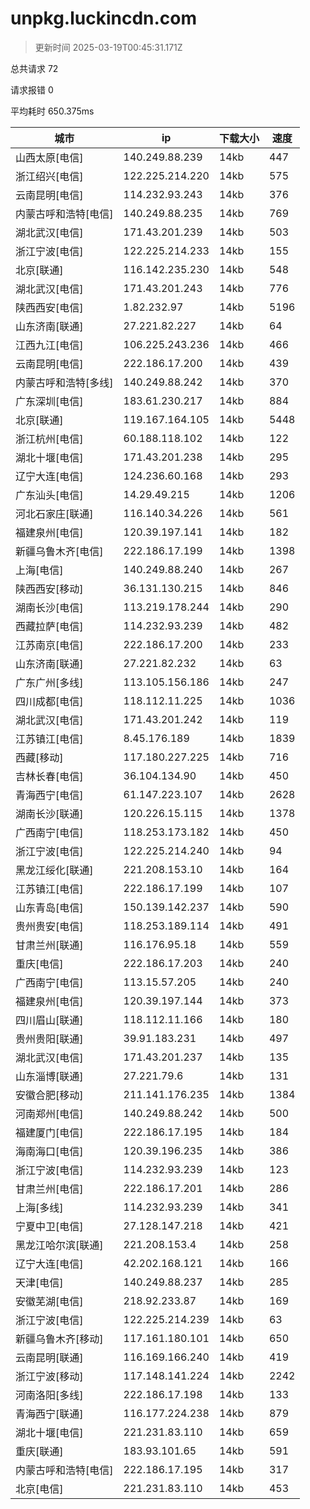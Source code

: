 
  # unpkg.luckincdn.com

  > 更新时间 2025-03-19T00:45:31.171Z
  
  总共请求 72

  请求报错 0

  平均耗时 650.375ms

|城市|ip|下载大小|速度|
|-----|----------|---|---|
|山西太原[电信]|140.249.88.239|14kb|447|
|浙江绍兴[电信]|122.225.214.220|14kb|575|
|云南昆明[电信]|114.232.93.243|14kb|376|
|内蒙古呼和浩特[电信]|140.249.88.235|14kb|769|
|湖北武汉[电信]|171.43.201.239|14kb|503|
|浙江宁波[电信]|122.225.214.233|14kb|155|
|北京[联通]|116.142.235.230|14kb|548|
|湖北武汉[电信]|171.43.201.243|14kb|776|
|陕西西安[电信]|1.82.232.97|14kb|5196|
|山东济南[联通]|27.221.82.227|14kb|64|
|江西九江[电信]|106.225.243.236|14kb|466|
|云南昆明[电信]|222.186.17.200|14kb|439|
|内蒙古呼和浩特[多线]|140.249.88.242|14kb|370|
|广东深圳[电信]|183.61.230.217|14kb|884|
|北京[联通]|119.167.164.105|14kb|5448|
|浙江杭州[电信]|60.188.118.102|14kb|122|
|湖北十堰[电信]|171.43.201.238|14kb|295|
|辽宁大连[电信]|124.236.60.168|14kb|293|
|广东汕头[电信]|14.29.49.215|14kb|1206|
|河北石家庄[联通]|116.140.34.226|14kb|561|
|福建泉州[电信]|120.39.197.141|14kb|182|
|新疆乌鲁木齐[电信]|222.186.17.199|14kb|1398|
|上海[电信]|140.249.88.240|14kb|267|
|陕西西安[移动]|36.131.130.215|14kb|846|
|湖南长沙[电信]|113.219.178.244|14kb|290|
|西藏拉萨[电信]|114.232.93.239|14kb|482|
|江苏南京[电信]|222.186.17.200|14kb|233|
|山东济南[联通]|27.221.82.232|14kb|63|
|广东广州[多线]|113.105.156.186|14kb|247|
|四川成都[电信]|118.112.11.225|14kb|1036|
|湖北武汉[电信]|171.43.201.242|14kb|119|
|江苏镇江[电信]|8.45.176.189|14kb|1839|
|西藏[移动]|117.180.227.225|14kb|716|
|吉林长春[电信]|36.104.134.90|14kb|450|
|青海西宁[电信]|61.147.223.107|14kb|2628|
|湖南长沙[联通]|120.226.15.115|14kb|1378|
|广西南宁[电信]|118.253.173.182|14kb|450|
|浙江宁波[电信]|122.225.214.240|14kb|94|
|黑龙江绥化[联通]|221.208.153.10|14kb|164|
|江苏镇江[电信]|222.186.17.199|14kb|107|
|山东青岛[电信]|150.139.142.237|14kb|590|
|贵州贵安[电信]|118.253.189.114|14kb|491|
|甘肃兰州[联通]|116.176.95.18|14kb|559|
|重庆[电信]|222.186.17.203|14kb|240|
|广西南宁[电信]|113.15.57.205|14kb|240|
|福建泉州[电信]|120.39.197.144|14kb|373|
|四川眉山[联通]|118.112.11.166|14kb|180|
|贵州贵阳[联通]|39.91.183.231|14kb|497|
|湖北武汉[电信]|171.43.201.237|14kb|135|
|山东淄博[联通]|27.221.79.6|14kb|131|
|安徽合肥[移动]|211.141.176.235|14kb|1384|
|河南郑州[电信]|140.249.88.242|14kb|500|
|福建厦门[电信]|222.186.17.195|14kb|184|
|海南海口[电信]|120.39.196.235|14kb|386|
|浙江宁波[电信]|114.232.93.239|14kb|123|
|甘肃兰州[电信]|222.186.17.201|14kb|286|
|上海[多线]|114.232.93.239|14kb|341|
|宁夏中卫[电信]|27.128.147.218|14kb|421|
|黑龙江哈尔滨[联通]|221.208.153.4|14kb|258|
|辽宁大连[电信]|42.202.168.121|14kb|166|
|天津[电信]|140.249.88.237|14kb|285|
|安徽芜湖[电信]|218.92.233.87|14kb|169|
|浙江宁波[电信]|122.225.214.239|14kb|63|
|新疆乌鲁木齐[移动]|117.161.180.101|14kb|650|
|云南昆明[联通]|116.169.166.240|14kb|419|
|浙江宁波[移动]|117.148.141.224|14kb|2242|
|河南洛阳[多线]|222.186.17.198|14kb|133|
|青海西宁[联通]|116.177.224.238|14kb|879|
|湖北十堰[电信]|221.231.83.110|14kb|659|
|重庆[联通]|183.93.101.65|14kb|591|
|内蒙古呼和浩特[电信]|222.186.17.195|14kb|317|
|北京[电信]|221.231.83.110|14kb|453|

  